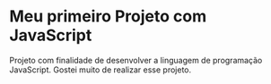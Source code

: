 <h1>Meu primeiro Projeto com JavaScript</h1>

Projeto com finalidade de desenvolver a linguagem de programação JavaScript. Gostei muito de realizar esse projeto. 
